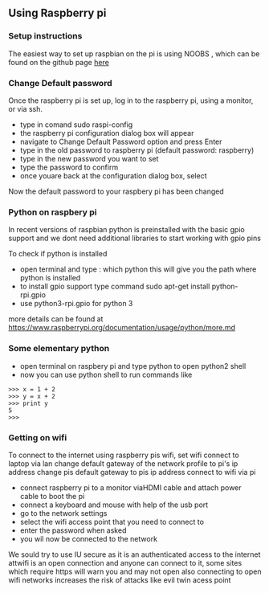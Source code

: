 ## Using Raspberry pi

### Setup instructions
The easiest way to set up raspbian on the pi is using NOOBS , which can be found on the github page <a href = "https://github.com/raspberrypi/noobs">here</a>

### Change Default password
Once the raspberry pi is set up, log in to the raspberry pi,
using a monitor, or via ssh.
* type in comand sudo raspi-config
* the raspberry pi configuration dialog box will appear
* navigate to Change Default Password option and press Enter
* type in the old password to raspberry pi (default password: raspberry) 
* type in the new password you want to set
* type the password to confirm
* once youare back at the configuration dialog box, select <Finish>

Now the default password to your raspbery pi has been changed

### Python on raspbery pi
In recent versions of raspbian python is preinstalled with the basic gpio 
support and we dont need additional libraries to start working with gpio pins

To check if python is installed
* open terminal and type : which python
this will give you the path where python is installed
* to install gpio support type command sudo apt-get install python-rpi.gpio
* use python3-rpi.gpio for python 3

more details can be found at <https://www.raspberrypi.org/documentation/usage/python/more.md>

### Some elementary python
* open terminal on raspbery pi and type python to open python2 shell
* now you can use python shell to run commands like

```
>>> x = 1 + 2
>>> y = x + 2
>>> print y
5
>>> 
```

### Getting on wifi
To connect to the internet using raspberry pis wifi, 
set wifi
connect to laptop via lan
change default gateway of the network profile to pi's ip address
change pis default gateway to pis ip address
connect to wifi via pi

* connect raspberry pi to a monitor viaHDMI cable and attach power cable to boot the pi
* connect a keyboard and mouse with help of the usb port
* go to the network settings
* select the wifi access point that you need to connect to 
* enter the password when asked
* you wil now be connected to the network 

We sould try to use IU secure as it is an authenticated access to the internet
attwifi is an open connection and anyone can connect to it, some sites which require https will warn you and may not open
also connecting to open wifi networks increases the risk of attacks like evil twin acess point

